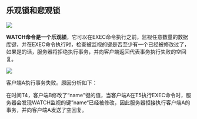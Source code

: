 ## 乐观锁和悲观锁

![](https://youpaiyun.zongqilive.cn/image/20200613172743.png)



**WATCH命令是一个乐观锁**，它可以在EXEC命令执行之前，监视任意数量的数据库键，并在EXEC命令执行时，检查被监视的键是否至少有一个已经被修改过了，如果是的话，服务器将拒绝执行事务，并向客户端返回代表事务执行失败的空回复。



![](https://youpaiyun.zongqilive.cn/image/006tNc79ly1g4ck2mnvoaj31ou0kc40i.jpg)

客户端A执行事务失败。原因分析如下：

在时间T4，客户端B修改了“name"键的值，当客户端A在T5执行EXEC命令时，服务器会发现WATCH监视的键”name“已经被修改，因此服务器拒接执行客户端A的事务，并向客户端A发送了空回复。





































